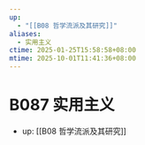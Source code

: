 ```yaml
---
up:
  - "[[B08 哲学流派及其研究]]"
aliases:
  - 实用主义
ctime: 2025-01-25T15:58:58+08:00
mtime: 2025-10-01T11:41:36+08:00
---
```


# B087 实用主义

- up: [[B08 哲学流派及其研究]]
